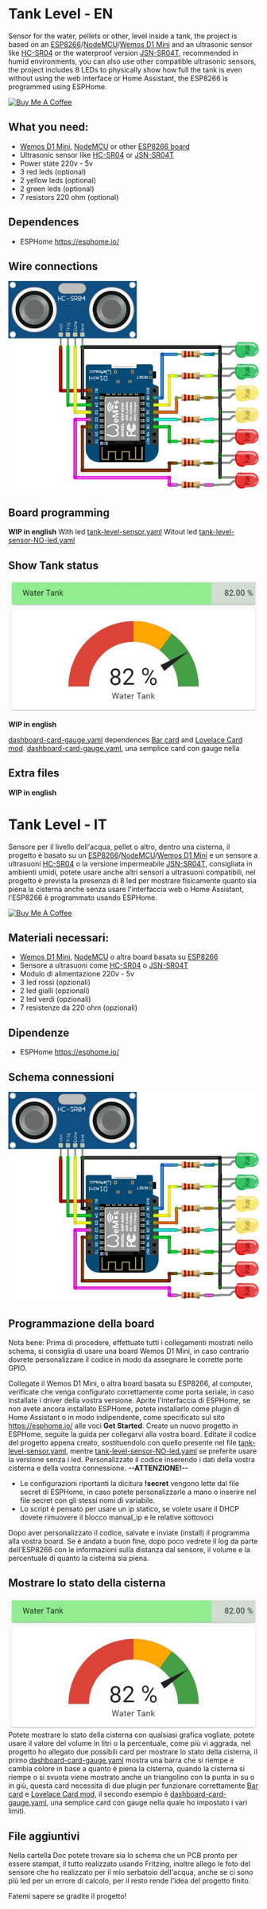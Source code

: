 # Tank Level - EN
Sensor for the water, pellets or other, level inside a tank, the project is based on an [ESP8266](https://amzn.to/3GRO7WZ)/[NodeMCU](https://amzn.to/3mjIcAp)/[Wemos D1 Mini](https://amzn.to/3xlyNih) and an ultrasonic sensor like [HC-SR04](https://amzn.to/3Q5xvzi) or the waterproof version [JSN-SR04T](https://amzn.to/3NUTN4J), recommended in humid environments, you can also use other compatible ultrasonic sensors, the project includes 8 LEDs to physically show how full the tank is even without using the web interface or Home Assistant, the ESP8266 is programmed using ESPHome.

<a href="https://www.buymeacoffee.com/redfoxydarrest" target="_blank"><img src="https://cdn.buymeacoffee.com/buttons/v2/default-blue.png" alt="Buy Me A Coffee" style="height: 60px !important;width: 217px !important;" ></a>

## What you need:
- [Wemos D1 Mini](https://amzn.to/3xlyNih), [NodeMCU](https://amzn.to/3mjIcAp) or other [ESP8266 board](https://amzn.to/3GRO7WZ)
- Ultrasonic sensor like [HC-SR04](https://amzn.to/3Q5xvzi) or [JSN-SR04T](https://amzn.to/3NUTN4J)
- Power state 220v - 5v
- 3 red leds (optional)
- 2 yellow leds  (optional)
- 2 green leds (optional)
- 7 resistors 220 ohm (optional)

## Dependences
- ESPHome https://esphome.io/

## Wire connections
![Schema del sensore](/doc/image/tank_sensor_scheme.jpg)

## Board programming
**WIP in english**
With led [tank-level-sensor.yaml](/tank-level-sensor.yaml)
Witout led [tank-level-sensor-NO-led.yaml](/tank-level-sensor-NO-led.yaml)

## Show Tank status
![Home Assistant - Water Tank example](/doc/image/ha-example.jpg)

**WIP in english**

[dashboard-card-gauge.yaml](/dashboard-card.yaml) dependences [Bar card](https://github.com/custom-cards/bar-card) and [Lovelace Card mod](https://github.com/thomasloven/lovelace-card-mod).
[dashboard-card-gauge.yaml](/dashboard-card-gauge.yaml), una semplice card con gauge nella 

## Extra files
**WIP in english**

# Tank Level - IT
Sensore per il livello dell'acqua, pellet o altro, dentro una cisterna, il progetto è basato su un [ESP8266](https://amzn.to/3GRO7WZ)/[NodeMCU](https://amzn.to/3mjIcAp)/[Wemos D1 Mini](https://amzn.to/3xlyNih) e un sensore a ultrasuoni [HC-SR04](https://amzn.to/3Q5xvzi) o la versione impermeabile [JSN-SR04T](https://amzn.to/3NUTN4J), consigliata in ambienti umidi, potete usare anche altri sensori a ultrasuoni compatibili, nel progetto è prevista la presenza di 8 led per mostrare fisicamente quanto sia piena la cisterna anche senza usare l'interfaccia web o Home Assistant, l'ESP8266 è programmato usando ESPHome.

<a href="https://www.buymeacoffee.com/redfoxydarrest" target="_blank"><img src="https://cdn.buymeacoffee.com/buttons/v2/default-blue.png" alt="Buy Me A Coffee" style="height: 60px !important;width: 217px !important;" ></a>

## Materiali necessari:
- [Wemos D1 Mini](https://amzn.to/3xlyNih), [NodeMCU](https://amzn.to/3mjIcAp) o altra board basata su [ESP8266](https://amzn.to/3GRO7WZ)
- Sensore a ultrasuoni come [HC-SR04](https://amzn.to/3Q5xvzi) o [JSN-SR04T](https://amzn.to/3NUTN4J)
- Modulo di alimentazione 220v - 5v
- 3 led rossi (opzionali)
- 2 led gialli (opzionali)
- 2 led verdi (opzionali)
- 7 resistenze da 220 ohm (opzionali)

## Dipendenze
- ESPHome https://esphome.io/

## Schema connessioni
![Schema del sensore](/doc/image/tank_sensor_scheme.jpg)

## Programmazione della board
Nota bene: Prima di procedere, effettuate tutti i collegamenti mostrati nello schema, si consiglia di usare una board Wemos D1 Mini, in caso contrario dovrete personalizzare il codice in modo da assegnare le corrette porte GPIO.

Collegate il Wemos D1 Mini, o altra board basata su ESP8266, al computer, verificate che venga configurato correttamente come porta seriale, in caso installate i driver della vostra versione.
Aprite l'interfaccia di ESPHome, se non avete ancora installato ESPHome, potete installarlo come plugin di Home Assistant o in modo indipendente, come specificato sul sito https://esphome.io/ alle voci **Get Started**.
Create un nuovo progetto in ESPHome, seguite la guida per collegarvi alla vostra board.
Editate il codice del progetto appena creato, sostituendolo con quello presente nel file [tank-level-sensor.yaml](/tank-level-sensor.yaml), mentre [tank-level-sensor-NO-led.yaml](/tank-level-sensor-NO-led.yaml) se preferite usare la versione senza i led.
Personalizzate il codice inserendo i dati della vostra cisterna e della vostra connessione.
**--ATTENZIONE!--**
- Le configurazioni riportanti la dicitura **!secret** vengono lette dal file secret di ESPHome, in caso potete personalizzarle a mano o inserire nel file secret con gli stessi nomi di variabile.
- Lo script è pensato per usare un ip statico, se volete usare il DHCP dovete rimuovere il blocco manual_ip e le relative sottovoci

Dopo aver personalizzato il codice, salvate e inviate (install) il programma alla vostra board.
Se è andato a buon fine, dopo poco vedrete il log da parte dell'ESP8266 con le informazioni sulla distanza dal sensore, il volume e la percentuale di quanto la cisterna sia piena.

## Mostrare lo stato della cisterna
![Home Assistant - Water Tank example](/doc/image/ha-example.jpg)
Potete mostrare lo stato della cisterna con qualsiasi grafica vogliate, potete usare il valore del volume in litri o la percentuale, come più vi aggrada, nel progetto ho allegato due possibili card per mostrare lo stato della cisterna, il primo [dashboard-card-gauge.yaml](/dashboard-card.yaml) mostra una barra che si riempe e cambia colore in base a quanto è piena la cisterna, quando la cisterna si riempe o si svuota viene mostrato anche un triangolino con la punta in su o in giù, questa card necessita di due plugin per funzionare correttamente [Bar card](https://github.com/custom-cards/bar-card) e [Lovelace Card mod](https://github.com/thomasloven/lovelace-card-mod), il secondo esempio è [dashboard-card-gauge.yaml](/dashboard-card-gauge.yaml), una semplice card con gauge nella quale ho impostato i vari limiti.

## File aggiuntivi
Nella cartella Doc potete trovare sia lo schema che un PCB pronto per essere stampat, il tutto realizzato usando Fritzing, inoltre allego le foto del sensore che ho realizzato per il mio serbatoio dell'acqua, anche se ci sono più led per un errore di calcolo, per il resto rende l'idea del progetto finito.

Fatemi sapere se gradite il progetto!

